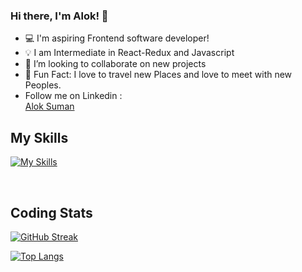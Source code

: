 ### Hi there, I'm Alok! 👋

- 💻 I'm aspiring Frontend software developer!
- 💡 I am Intermediate in React-Redux and Javascript
- 👯 I’m looking to collaborate on new projects
- 🎸 Fun Fact: I love to travel new Places and love to meet with new Peoples.
-  Follow me on Linkedin : <div class="badge-base LI-profile-badge" data-locale="en_US" data-size="medium" data-theme="light" data-type="HORIZONTAL" data-vanity="aloksuman010" data-version="v1"><a class="badge-base__link LI-simple-link" href="https://in.linkedin.com/in/aloksuman010?trk=profile-badge">Alok Suman</a></div>
              

## My Skills
[![My Skills](https://skillicons.dev/icons?i=html,css,js,react,redux,tailwind,sass,postgresql,mongodb,express,nodejs,git,vscode,postman,jest,&perline=15&theme=light)](https://skillicons.dev)

<br />

## Coding Stats

[![GitHub Streak](https://streak-stats.demolab.com/?user=Alokray007&theme=transparent)](https://git.io/streak-stats)

[![Top Langs](https://github-readme-stats.vercel.app/api/top-langs/?username=Alokray007&layout=compact&count_private=true&theme=transparent&exclude_repo=Alokray007.git)](https://github.com/anuraghazra/github-readme-stats)
